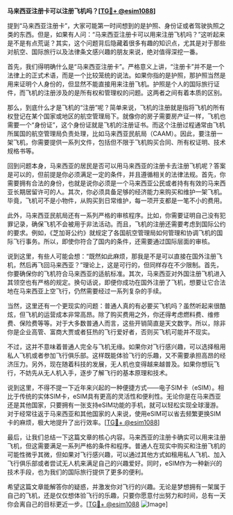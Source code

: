 **马来西亚注册卡可以注册飞机吗？[[TG💪+ @esim1088](https://t.me/s/esim1088)]**

提到“马来西亚注册卡”，大家可能第一时间想到的是护照、身份证或者驾驶执照之类的东西。但是，如果有人问：“马来西亚注册卡可以用来注册飞机吗？”这听起来是不是有点荒诞？其实，这个问题背后隐藏着很多有趣的知识点，尤其是对于那些对航空、国际旅行以及法律条文感兴趣的朋友来说，绝对值得深挖一番。

首先，我们得明确什么是“马来西亚注册卡”。严格意义上讲，“注册卡”并不是一个法律上的正式术语，而是一个比较笼统的说法。如果你指的是护照，那护照当然是用来证明个人身份的，但显然不能直接用来注册飞机。护照是个人的国际旅行证件，而飞机的注册涉及的是所有权和管理权的问题。这两者之间有着本质的区别。

那么，到底什么才是飞机的“注册”呢？简单来说，飞机的注册就是指将飞机的所有权登记在某个国家或地区的航空管理局下。就像你的房子需要房产证一样，飞机也需要一个“身份证”，这个身份证就是飞机的注册证书。而这个注册过程通常由飞机所属国的航空管理局负责处理，比如马来西亚民航局（CAAM）。因此，要注册一架飞机，你需要提供一系列文件，包括但不限于飞机购买合同、所有权证明、技术规格书等。

回到问题本身，马来西亚的居民是否可以用马来西亚的注册卡去注册飞机呢？答案是可以的，但前提是你必须满足一定的条件，并且遵循相关的法律法规。首先，你需要拥有合法的身份，也就是说你必须是一个马来西亚公民或者持有有效的马来西亚长期居留许可的人。其次，你必须具备足够的经济能力来购买和维护一架飞机。毕竟，飞机可不是小物件，从购买到日常维护，每一项开支都是一笔不小的费用。

此外，马来西亚民航局还有一系列严格的审核程序。比如，你需要证明自己没有犯罪记录，确保飞机不会被用于非法活动。而且，飞机的注册还需要考虑到国际公约的要求。例如，《芝加哥公约》就规定了各国航空管理局如何管理和协调飞机的国际飞行事务。所以，即使你符合了国内的条件，还需要通过国际层面的审核。

说到这里，有些人可能会想：“既然如此麻烦，那我是不是可以直接在国外注册飞机，然后再飞回马来西亚？”理论上，这是可行的，但同样存在不少限制。首先，你要确保你的飞机符合马来西亚的适航标准。其次，马来西亚对外国注册飞机进入其领空也有严格的规定。换句话说，即便你成功在国外注册了飞机，想要让它合法地在马来西亚上空飞行，仍然需要经过一系列复杂的手续。

当然，这里还有一个更现实的问题：普通人真的有必要买飞机吗？虽然听起来很酷炫，但飞机的运营成本非常高昂。除了购买费用之外，你还得考虑燃料费、维修费、保险费等等。对于大多数普通人而言，这些开销简直是天文数字。所以，除非你是企业高管、富商大贾或者狂热的飞行爱好者，否则买飞机可能并不现实。

不过，这并不意味着普通人完全与飞机无缘。如果你对飞行感兴趣，可以选择租用私人飞机或者参加飞行俱乐部。这样既能体验飞行的乐趣，又不需要承担高昂的经济压力。另外，现在随着科技的发展，无人机也变得越来越普及。如果你想玩飞行，不妨先从无人机入手，逐步了解飞行的基本原理和技术。

说到这里，不得不提一下近年来兴起的一种便捷方式——电子SIM卡（eSIM）。相比于传统的实体SIM卡，eSIM具有更高的灵活性和便利性。无论你是在马来西亚还是其他国家，只要拥有一张支持eSIM功能的手机，就可以轻松实现全球漫游。对于经常往返于马来西亚和其他国家的人来说，使用eSIM可以省去频繁更换SIM卡的麻烦，极大地提升了出行效率。[[TG💪+ @esim1088](https://t.me/s/esim1088)]

最后，让我们总结一下这篇文章的核心内容。马来西亚的注册卡确实可以用来注册飞机，但这需要满足一系列严格的条件和程序。普通人在现实中购买和注册飞机的可能性微乎其微，但如果对飞行感兴趣，可以通过其他方式如租用私人飞机、加入飞行俱乐部或者尝试无人机来满足自己的兴趣爱好。同时，eSIM作为一种新兴的技术手段，也为我们的国际旅行提供了更多的便利。

希望这篇文章能解答你的疑惑，并激发你对飞行的兴趣。无论是梦想拥有一架属于自己的飞机，还是仅仅想体验飞行的乐趣，只要你愿意付出努力和时间，总有一天你会离自己的目标更近一步。[[TG💪+ @esim1088](https://t.me/s/esim1088) ![Image](https://i.postimg.cc/4NQfJmqS/Snipaste-2025-05-13-00-14-12.png)]